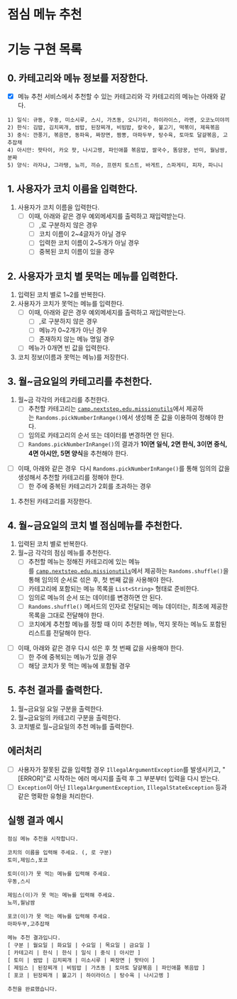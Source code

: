 # 점심 메뉴 추천

# 기능 구현 목록

## 0. 카테고리와 메뉴 정보를 저장한다.

- [x]  메뉴 추천 서비스에서 추천할 수 있는 카테고리와 각 카테고리의 메뉴는 아래와 같다.

```
1) 일식: 규동, 우동, 미소시루, 스시, 가츠동, 오니기리, 하이라이스, 라멘, 오코노미야끼
2) 한식: 김밥, 김치찌개, 쌈밥, 된장찌개, 비빔밥, 칼국수, 불고기, 떡볶이, 제육볶음
3) 중식: 깐풍기, 볶음면, 동파육, 짜장면, 짬뽕, 마파두부, 탕수육, 토마토 달걀볶음, 고추잡채
4) 아시안: 팟타이, 카오 팟, 나시고렝, 파인애플 볶음밥, 쌀국수, 똠얌꿍, 반미, 월남쌈, 분짜
5) 양식: 라자냐, 그라탱, 뇨끼, 끼슈, 프렌치 토스트, 바게트, 스파게티, 피자, 파니니
```

## 1. 사용자가 코치 이름을 입력한다.

1. 사용자가 코치 이름을 입력한다.
    - [ ]  이때, 아래와 같은 경우 예외메세지를 출력하고 재입력받는다.
        - [ ]  ,로 구분하지 않은 경우
        - [ ]  코치 이름이 2~4글자가 아닐 경우
        - [ ]  입력한 코치 이름이 2~5개가 아닐 경우
        - [ ]  중복된 코치 이름이 있을 경우

## 2. 사용자가 코치 별 못먹는 메뉴를 입력한다.

1. 입력된 코치 별로 1~2를 반복한다.
2. 사용자가 코치가 못먹는 메뉴를 입력한다.
    - [ ]  이때, 아래와 같은 경우 예외메세지를 출력하고 재입력받는다.
        - [ ]  ,로 구분하지 않은 경우
        - [ ]  메뉴가 0~2개가 아닌 경우
        - [ ]  존재하지 않는 메뉴 명일 경우
    - [ ]  메뉴가 0개면 빈 값을 입력한다.
3. 코치 정보(이름과 못먹는 메뉴)를 저장한다.

## 3. 월~금요일의 카테고리를 추천한다.

1. 월~금 각각의 카테고리를 추천한다.
    - [ ]  추천할 카테고리는 [`camp.nextstep.edu.missionutils`](https://github.com/woowacourse-projects/mission-utils)에서 제공하는 `Randoms.pickNumberInRange()`에서 생성해 준 값을 이용하여 정해야 한다.
    - [ ]  임의로 카테고리의 순서 또는 데이터를 변경하면 안 된다.
    - [ ]  `Randoms.pickNumberInRange()`의 결과가 **1이면 일식, 2면 한식, 3이면 중식, 4면 아시안, 5면 양식**을 추천해야 한다.
- [ ]  이때, 아래와 같은 경우  다시 `Randoms.pickNumberInRange()`를 통해 임의의 값을 생성해서 추천할 카테고리를 정해야 한다.
    - [ ]  한 주에 중복된 카테고리가 2회를 초과하는 경우
1. 추천된 카테고리를 저장한다.

## 4. 월~금요일의 코치 별 점심메뉴를 추천한다.

1. 입력된 코치 별로 반복한다.
2. 월~금 각각의 점심 메뉴를 추천한다.
    - [ ]  추천할 메뉴는 정해진 카테고리에 있는 메뉴를 [`camp.nextstep.edu.missionutils`](https://github.com/woowacourse-projects/mission-utils)에서 제공하는 `Randoms.shuffle()`을 통해 임의의 순서로 섞은 후, 첫 번째 값을 사용해야 한다.
    - [ ]  카테고리에 포함되는 메뉴 목록을 `List<String>` 형태로 준비한다.
    - [ ]  임의로 메뉴의 순서 또는 데이터를 변경하면 안 된다.
    - [ ]  `Randoms.shuffle()` 메서드의 인자로 전달되는 메뉴 데이터는, 최초에 제공한 목록을 그대로 전달해야 한다.
    - [ ]  코치에게 추천할 메뉴를 정할 때 이미 추천한 메뉴, 먹지 못하는 메뉴도 포함된 리스트를 전달해야 한다.
- [ ]  이때, 아래와 같은 경우 다시 섞은 후 첫 번째 값을 사용해야 한다.
    - [ ]  한 주에 중복되는 메뉴가 있을 경우
    - [ ]  해당 코치가 못 먹는 메뉴에 포함될 경우

## 5. 추천 결과를 출력한다.

1. 월~금요일 요일 구분을 출력한다.
2. 월~금요일의 카테고리 구분을 출력한다.
3. 코치별로 월~금요일의 추천 메뉴를 출력한다.

## 에러처리

- [ ]  사용자가 잘못된 값을 입력할 경우 `IllegalArgumentException`를 발생시키고, "[ERROR]"로 시작하는 에러 메시지를 출력 후 그 부분부터 입력을 다시 받는다.
- [ ]  `Exception`이 아닌 `IllegalArgumentException`, `IllegalStateException` 등과 같은 명확한 유형을 처리한다.

## 실행 결과 예시

```
점심 메뉴 추천을 시작합니다.

코치의 이름을 입력해 주세요. (, 로 구분)
토미,제임스,포코

토미(이)가 못 먹는 메뉴를 입력해 주세요.
우동,스시

제임스(이)가 못 먹는 메뉴를 입력해 주세요.
뇨끼,월남쌈

포코(이)가 못 먹는 메뉴를 입력해 주세요.
마파두부,고추잡채

메뉴 추천 결과입니다.
[ 구분 | 월요일 | 화요일 | 수요일 | 목요일 | 금요일 ]
[ 카테고리 | 한식 | 한식 | 일식 | 중식 | 아시안 ]
[ 토미 | 쌈밥 | 김치찌개 | 미소시루 | 짜장면 | 팟타이 ]
[ 제임스 | 된장찌개 | 비빔밥 | 가츠동 | 토마토 달걀볶음 | 파인애플 볶음밥 ]
[ 포코 | 된장찌개 | 불고기 | 하이라이스 | 탕수육 | 나시고렝 ]

추천을 완료했습니다.
```